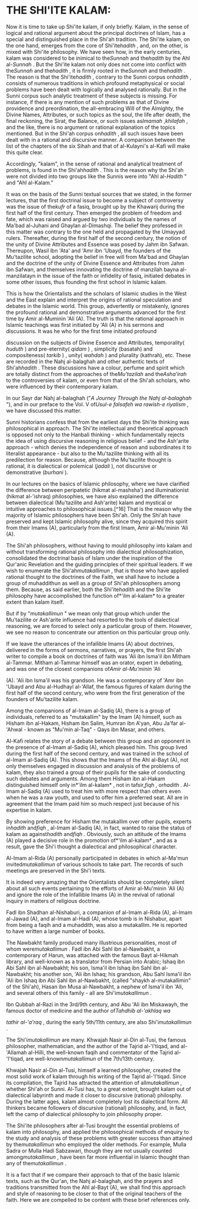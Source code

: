 THE SHI'ITE KALAM:
==================

Now it is time to take up Shi'ite kalam, if only briefly. Kalam, in the
sense of logical and rational argument about the principal doctrines of
Islam, has a special and distinguished place in the Shi'ah tradition.
The Shi'ite kalam, on the one hand, emerges from the core of
Shi'ite*hadith* , and, on the other, is mixed with Shi'ite philosophy.
We have seen how, in the early centuries, kalam was considered to be
inimical to the*Sunnah* and the*hadith* by the Ahl al-*Sunnah* . But the
Shi'ite kalam not only does not come into conflict with the*Sunnah* and
the*hadith* , it is firmly rooted in the*Sunnah* and the*hadith* . The
reason is that the Shi'ite*hadith* , contrary to the Sunni corpus
on*hadith* , consists of numerous traditions in which profound
metaphysical or social problems have been dealt with logically and
analysed rationally. But in the Sunni corpus such analytic treatment of
these subjects is missing. For instance, if there is any mention of such
problems as that of Divine providence and preordination, the
all-embracing Will of the Almighty, the Divine Names, Attributes, or
such topics as the soul, the life after death, the final reckoning, the
Sirat, the Balance, or such issues as*Imamah* ,*khilafah* , and the
like, there is no argument or rational explanation of the topics
mentioned. But in the Shi'ah corpus on*hadith* , all such issues have
been dealt with in a rational and discursive manner. A comparison
between the list of the chapters of the six Sihah and that of
al-Kulayni's al-Kafi will make this quite clear.

Accordingly, "kalam", in the sense of rational and analytical treatment
of problems, is found in the Shi'ah*hadith* . This is the reason why the
Shi'ah were not divided into two groups like the Sunnis were into "Ahl
al-*Hadith* " and "Ahl al-Kalam."

It was on the basis of the Sunni textual sources that we stated, in the
former lectures, that the first doctrinal issue to become a subject of
controversy was the issue of the*kufr* of a fasiq, brought up by the
Khawarij during the first half of the first century. Then emerged the
problem of freedom and fate, which was raised and argued by two
individuals by the names of Ma'bad al-Juhani and Ghaylan al-Dimashqi.
The belief they professed in this matter was contrary to the one held
and propagated by the Umayyad rulers. Thereafter, during the first half
of the second century, the notion of the unity of Divine Attributes and
Essence was posed by Jahm ibn Safwan. Thereupon, Wasil ibn 'Ata' and
'Amr ibn 'Ubayd, the founders of the Mu'tazilite school, adopting the
belief in free will from Ma'bad and Ghaylan and the doctrine of the
unity of Divine Essence and Attributes from Jahm ibn Safwan, and
themselves innovating the doctrine of manzilah bayna al-manzilatayn in
the issue of the faith or infidelity of fasiq, initiated debates in some
other issues, thus founding the first school in Islamic kalam.

This is how the Orientalists and the scholars of Islamic studies in the
West and the East explain and interpret the origins of rational
speculation and debates in the Islamic world. This group, advertently or
mistakenly, ignores the profound rational and demonstrative arguments
advanced for the first time by Amir al-Muminin 'Ali (A). The truth is
that the rational approach in Islamic teachings was first initiated by
'Ali (A) in his sermons and discussions. It was he who for the first
time initiated profound

discussion on the subjects of Divine Essence and Attributes,
temporality( *huduth* ) and pre-eternity( *qidam* ) , simplicity
(basatah) and compositeness( *tarkib* ) , unity( *wahdah* ) and
plurality (kathrah), etc. These are recorded in the Nahj al-balaghah and
other authentic texts of Shi'ah*hadith* . These discussions have a
colour, perfume and spirit which are totally distinct from the
approaches of the*Mu'tazilah* and the*Asha'irah* to the controversies of
kalam, or even from that of the Shi'ah scholars, who were influenced by
their contemporary kalam.

In our Sayr dar Nahj al-balaghah ("*A Journey Through the Nahj
al-balaghah* "), and in our preface to the Vol. V of*Usul-e falsafeh wa
rawish-e riyalism* , we have discussed this matter.

Sunni historians confess that from the earliest days the Shi'ite
thinking was philosophical in approach. The Shi'ite intellectual and
theoretical approach is opposed not only to the Hanbali thinking - which
fundamentally rejects the idea of using discursive reasoning in
religious belief - and the Ash'arite approach - which denies the
independence of reason and subordinates it to literalist appearance -
but also to the Mu'tazilite thinking with all its predilection for
reason. Because, although the Mu'tazilite thought is rational, it is
dialectical or polemical (*jadali* ), not discursive or demonstrative
(*burhani* ).

In our lectures on the basics of Islamic philosophy, where we have
clarified the difference between peripatetic (hikmat al-mashsha') and
illuminationist (hikmat al-'ishraq) philosophies, we have also explained
the difference between dialectical (Mu'tazilite and Ash'arite) kalam and
mystical or intuitive approaches to philosophical issues.[^16] That is
the reason why the majority of Islamic philosophers have been Shi'ah.
Only the Shi'ah have preserved and kept Islamic philosophy alive, since
they acquired this spirit from their Imams (A), particularly from the
first Imam, Amir al-Mu'minin 'Ali (A).

The Shi'ah philosophers, without having to mould philosophy into kalam
and without transforming rational philosophy into dialectical
philosophization, consolidated the doctrinal basis of Islam under the
inspiration of the Qur'anic Revelation and the guiding principles of
their spiritual leaders. If we wish to enumerate the
Shi'ah*mutakallimun* , that is those who have applied rational thought
to the doctrines of the Faith, we shall have to include a group of
muhaddithun as well as a group of Shi'ah philosophers among them.
Because, as said earlier, both the Shi'ite*hadith* and the Shi'ite
philosophy have accomplished the function of*'ilm al-kalam* to a greater
extent than kalam itself.

But if by "*mutakallimun* " we mean only that group which under the
Mu'tazilite or Ash'arite influence had resorted to the tools of
dialectical reasoning, we are forced to select only a particular group
of them. However, we see no reason to concentrate our attention on this
particular group only.

If we leave the utterances of the infallible Imams (A) about doctrines,
delivered in the forms of sermons, narratives, or prayers, the first
Shi'ah writer to compile a book on doctrines of faith was 'Ali ibn
Isma'il ibn Mitham al-Tammar. Mitham al-Tammar himself was an orator,
expert in debating, and was one of the closest companions of*Amir
al-Mu'minin* 'Ali

(A). 'Ali ibn Isma'il was his grandson. He was a contemporary of 'Amr
ibn 'Ubayd and Abu al-Hudhayl al-'Allaf, the famous figures of kalam
during the first half of the second century, who were from the first
generation of the founders of Mu'tazilite kalam.

Among the companions of al-Imam al-Sadiq (A), there is a group of
individuals, referred to as "mutakallim" by the Imam (A) himself, such
as Hisham ibn al-Hakam, Hisham ibn Salim, Humran ibn A'yan, Abu Ja'far
al-'Ahwal - known as "Mu'min al-Taq" - Qays ibn Masar, and others.

Al-Kafi relates the story of a debate between this group and an opponent
in the presence of al-Imam al-Sadiq (A), which pleased him. This group
lived during the first half of the second century, and was trained in
the school of al-Imam al-Sadiq (A). This shows that the Imams of the Ahl
al-Bayt (A), not only themselves engaged in discussion and analysis of
the problems of kalam, they also trained a group of their pupils for the
sake of conducting such debates and arguments. Among them Hisham ibn
al-Hakam distinguished himself only in*'ilm al-kalam* , not in
tafsir,*fiqh* , or*hadith* . Al-Imam al-Sadiq (A) used to treat him with
more respect than others even when he was a raw youth, and used to offer
him a preferred seat. All are in agreement that the Imam paid him so
much respect just because of his expertise in kalam.

By showing preference for Hisham the mutakallim over other pupils,
experts in*hadith* and*fiqh* , al-Imam al-Sadiq (A), in fact, wanted to
raise the status of kalam as against*hadith* and*fiqh* . Obviously, such
an attitude of the Imams (A) played a decisive role in the promotion
of*'ilm al-kalam* , and as a result, gave the Shi'i thought a
dialectical and philosophical character.

Al-Imam al-Rida (A) personally participated in debates in which
al-Ma'mun invited*mutakallimun* of various schools to take part. The
records of such meetings are preserved in the Shi'i texts.

It is indeed very amazing that the Orientalists should be completely
silent about all such events pertaining to the efforts of Amir
al-Mu'minin 'Ali (A) and ignore the role of the Infallible Imams (A) in
the revival of rational inquiry in matters of religious doctrine.

Fadl ibn Shadhan al-Nishaburi, a companion of al-Imam al-Rida (A),
al-Imam al-Jawad (A), and al-Imam al-Hadi (A), whose tomb is in
Nishabur, apart from being a faqih and a muhaddith, was also a
mutakallim. He is reported to have written a large number of books.

The Nawbakht family produced many illustrious personalities, most of
whom were*mutakallimun* . Fadl ibn Abi Sahl ibn al-Nawbakht, a
contemporary of Harun, was attached with the famous Bayt al-Hikmah
library, and well-known as a translator from Persian into Arabic; Ishaq
ibn Abi Sahl ibn al-Nawbakht; his son, Isma'il ibn Ishaq ibn Sahl ibn
al-Nawbakht; his another son, 'Ali ibn Ishaq; his grandson, Abu Sahl
Isma'il ibn 'Ali ibn Ishaq ibn Abi Sahl ibn al-Nawbakht, (called "shaykh
al-mutakallimin" of the Shi'ah), Hasan ibn Musa al-Nawbakht, a nephew of
Isma'il ibn 'Ali, and several others of this family - all are
Shi'i*mutakallimun* .

Ibn Qubbah al-Razi in the 3rd/9th century, and Abu 'Ali ibn Miskawayh,
the famous doctor of medicine and the author of*Tahdhib al-'akhlaq* *wa*

*tathir al-'a'raq* , during the early 5th/11th century, are also
Shi'i*mutakallimun* .

The Shi'i*mutakallimun* are many. Khwajah Nasir al-Din al-Tusi, the
famous philosopher, mathematician, and the author of the Tajrid
al-'I'tiqad, and al-'Allamah al-Hilli, the well-known faqih and
commentator of the Tajrid al-'I'tiqad, are well-known*mutakallimun* of
the 7th/13th century.

Khwajah Nasir al-Din al-Tusi, himself a learned philosopher, created the
most solid work of kalam through his writing of the Tajrid al-'I'tiqad.
Since its compilation, the Tajrid has attracted the attention of
all*mutakallimun* , whether Shi'ah or Sunni. Al-Tusi has, to a great
extent, brought kalam out of dialectical labyrinth and made it closer to
discursive (rational) philosphy. During the latter ages, kalam almost
completely lost its dialectical form. All thinkers became followers of
discursive (rational) philosophy, and, in fact, left the camp of
dialectical philosophy to join philosophy proper.

The Shi'ite philosophers after al-Tusi brought the essential problems of
kalam into philosophy, and applied the philosophical methods of enquiry
to the study and analysis of these problems with greater success than
attained by the*mutakallimun* who employed the older methods. For
example, Mulla Sadra or Mulla Hadi Sabzawari, though they are not
usually counted among*mutakallimun* , have been far more influential in
Islamic thought than any of the*mutakallimun* .

It is a fact that if we compare their approach to that of the basic
Islamic texts, such as the Qur'an, the Nahj al-balaghah, and the prayers
and traditions transmitted from the Ahl al-Bayt (A), we shall find this
approach and style of reasoning to be closer to that of the original
teachers of the faith. Here we are compelled to be content with these
brief references only.


